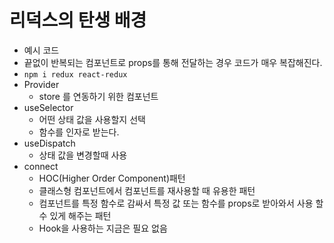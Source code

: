 # 리덕스의 탄생 배경

- 예시 코드
- 끝없이 반복되는 컴포넌트로 props를 통해 전달하는 경우 코드가 매우 복잡해진다.
- `npm i redux react-redux`
- Provider
  - store 를 연동하기 위한 컴포넌트
- useSelector
  - 어떤 상태 값을 사용할지 선택
  - 함수를 인자로 받는다.
- useDispatch
  - 상태 값을 변경할때 사용
- connect
  - HOC(Higher Order Component)패턴
  - 클래스형 컴포넌트에서 컴포넌트를 재사용할 때 유용한 패턴
  - 컴포넌트를 특정 함수로 감싸서 특정 값 또는 함수를 props로 받아와서 사용 할 수 있게 해주는 패턴
  - Hook을 사용하는 지금은 필요 없음
